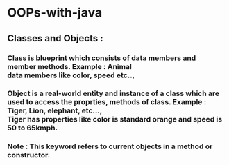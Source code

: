 # OOPs-with-java

## Classes and Objects :
### Class is blueprint which consists of data members and member methods. Example : Animal<br>data members like color, speed etc..,
### Object is a real-world entity and instance of a class which are used to access the proprties, methods of class. Example : Tiger, Lion, elephant, etc...,<br>Tiger has properties like color is standard orange and speed is 50 to 65kmph.
### Note : **This** keyword refers to current objects in a method or constructor.
